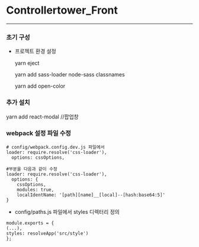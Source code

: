 # Controllertower_Front
---

### 초기 구성
* 프로젝트 환경 설정

  yarn eject

  yarn add sass-loader node-sass classnames

  yarn add open-color


### 추가 설치

  yarn add react-modal  //팝업창


### webpack 설정 파일 수정

```
# config/webpack.config.dev.js 파일에서
loader: require.resolve('css-loader'),
  options: cssOptions,

#부분을 다음과 같이 수정
loader: require.resolve('css-loader'),
  options: {
    cssOptions,
    modules: true,
    localIdentName: '[path][name]__[local]--[hash:base64:5]'
}
```
* config/paths.js 파일에서 styles 디렉터리 정의
```
module.exports = {
(...),
styles: resolveApp('src/style')
};

```
